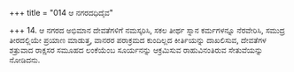 +++
title = "014 ಆ ನಗರದಧಿದೈವ"

+++
14. ಆ ನಗರದ ಅಭಿಮಾನ ದೇವತೆಗಳಿಗೆ ನಮಸ್ಕರಿಸಿ, ಸಕಲ ತೀರ್ಥ ಸ್ನಾನ ಕರ್ಮಗಳನ್ನೂ ನೆರವೇರಿಸಿ, ಸಮುದ್ರ ತೀರದಲ್ಲಿಯೇ ಪ್ರಯಾಣ ಮಾಡುತ್ತ, ವಾನರರ ಪರಾಕ್ರಮದ ಕುಂದಿಲ್ಲದ ಕೀರ್ತಿಯನ್ನು ದಾಖಲಿಸುವ, ದೇವತೆಗಳ ಶತ್ರುವಾದ ರಾಕ್ಷಸರ ಸಮೂಹದ ಲಂಕೆಯೆಂಬ ಸೂರ್ಯನನ್ನು ಆಕ್ರಮಿಸುವ ರಾಹುವಿನಂತಿರುವ ಸೇತುವೆಯನ್ನು ನೋಡಿದನು.